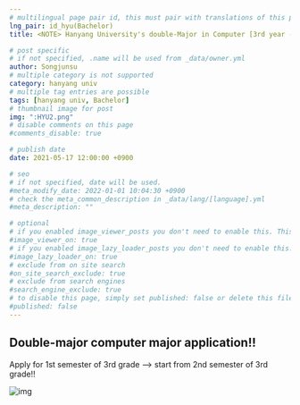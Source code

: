 ```yaml
---
# multilingual page pair id, this must pair with translations of this page. (This name must be unique)
lng_pair: id_hyu(Bachelor)
title: <NOTE> Hanyang University's double-Major in Computer [3rd year - 2nd semester] (~2023-08-17)

# post specific
# if not specified, .name will be used from _data/owner.yml
author: Songjunsu
# multiple category is not supported
category: hanyang univ
# multiple tag entries are possible
tags: [hanyang univ, Bachelor]
# thumbnail image for post
img: ":HYU2.png"
# disable comments on this page
#comments_disable: true

# publish date
date: 2021-05-17 12:00:00 +0900

# seo
# if not specified, date will be used.
#meta_modify_date: 2022-01-01 10:04:30 +0900
# check the meta_common_description in _data/lang/[language].yml
#meta_description: ""

# optional
# if you enabled image_viewer_posts you don't need to enable this. This is only if image_viewer_posts = false
#image_viewer_on: true
# if you enabled image_lazy_loader_posts you don't need to enable this. This is only if image_lazy_loader_posts = false
#image_lazy_loader_on: true
# exclude from on site search
#on_site_search_exclude: true
# exclude from search engines
#search_engine_exclude: true
# to disable this page, simply set published: false or delete this file
#published: false
---
```

<!-- outline-start -->

## Double-major computer major application!!

Apply for 1st semester of 3rd grade --> start from 2nd semester of 3rd grade!!

![img](:double_major.png)


